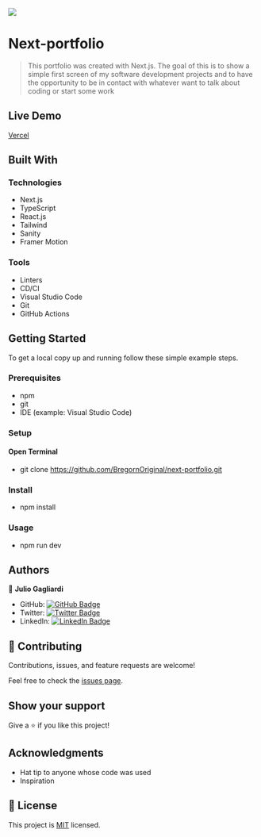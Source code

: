 ![](https://img.shields.io/badge/Microverse-blueviolet)

# Next-portfolio

> This portfolio was created with Next.js. The goal of this is to show a simple first screen of my software development projects and to have the opportunity to be in contact with whatever want to talk about coding or start some work
## Live Demo

[Vercel](https://julio-gagliardi-portfolio-bregornoriginal.vercel.app/)

## Built With

### Technologies 

- Next.js
- TypeScript
- React.js
- Tailwind
- Sanity
- Framer Motion

### Tools

- Linters
- CD/CI
- Visual Studio Code
- Git
- GitHub Actions

## Getting Started

To get a local copy up and running follow these simple example steps.

### Prerequisites
- npm 
- git 
- IDE (example: Visual Studio Code) 
### Setup

#### Open Terminal 

- git clone https://github.com/BregornOriginal/next-portfolio.git
### Install

- npm install
### Usage

- npm run dev    

## Authors

👤 **Julio Gagliardi**

- GitHub: [![GitHub Badge](https://img.shields.io/badge/-BregornOriginal-white?logo=GitHub&logoColor=181717&style=plastic)](https://github.com/BregornOriginal)
- Twitter: [![Twitter Badge](https://img.shields.io/badge/-Bregorn-white?logo=Twitter&logoColor=1DA1F2&style=plastic)](https://twitter.com/Bregorn)
- LinkedIn: [![LinkedIn Badge](https://img.shields.io/badge/-JulioGagliardi-white?logo=LinkedIn&logoColor=1DA1F2&style=plastic)](https://www.linkedin.com/in/julio-gagliardi/)

## 🤝 Contributing

Contributions, issues, and feature requests are welcome!

Feel free to check the [issues page](../../issues/).

## Show your support

Give a ⭐️ if you like this project!

## Acknowledgments

- Hat tip to anyone whose code was used
- Inspiration

## 📝 License

This project is [MIT](./LICENSE) licensed.
